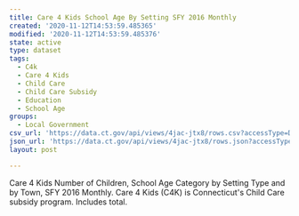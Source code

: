 ```yaml
---
title: Care 4 Kids School Age By Setting SFY 2016 Monthly
created: '2020-11-12T14:53:59.485365'
modified: '2020-11-12T14:53:59.485376'
state: active
type: dataset
tags:
  - C4k
  - Care 4 Kids
  - Child Care
  - Child Care Subsidy
  - Education
  - School Age
groups:
  - Local Government
csv_url: 'https://data.ct.gov/api/views/4jac-jtx8/rows.csv?accessType=DOWNLOAD'
json_url: 'https://data.ct.gov/api/views/4jac-jtx8/rows.json?accessType=DOWNLOAD'
layout: post

---
```

Care 4 Kids Number of Children, School Age Category by Setting Type and by Town, SFY 2016 Monthly. Care 4 Kids (C4K) is Connecticut's Child Care subsidy program. Includes total.
